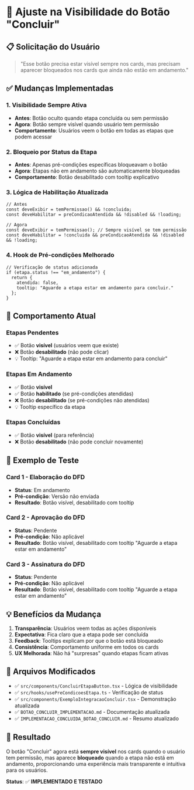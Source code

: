# 🔄 Ajuste na Visibilidade do Botão "Concluir"

## 📋 Solicitação do Usuário

> "Esse botão precisa estar visível sempre nos cards, mas precisam aparecer bloqueados nos cards que ainda não estão em andamento."

## ✅ Mudanças Implementadas

### 1. **Visibilidade Sempre Ativa**
- **Antes**: Botão oculto quando etapa concluída ou sem permissão
- **Agora**: Botão sempre visível quando usuário tem permissão
- **Comportamento**: Usuários veem o botão em todas as etapas que podem acessar

### 2. **Bloqueio por Status da Etapa**
- **Antes**: Apenas pré-condições específicas bloqueavam o botão
- **Agora**: Etapas não em andamento são automaticamente bloqueadas
- **Comportamento**: Botão desabilitado com tooltip explicativo

### 3. **Lógica de Habilitação Atualizada**
```tsx
// Antes
const deveExibir = temPermissao() && !concluida;
const deveHabilitar = preCondicaoAtendida && !disabled && !loading;

// Agora
const deveExibir = temPermissao(); // Sempre visível se tem permissão
const deveHabilitar = !concluida && preCondicaoAtendida && !disabled && !loading;
```

### 4. **Hook de Pré-condições Melhorado**
```tsx
// Verificação de status adicionada
if (etapa.status !== "em_andamento") {
  return {
    atendida: false,
    tooltip: "Aguarde a etapa estar em andamento para concluir."
  };
}
```

## 🎯 Comportamento Atual

### Etapas **Pendentes**
- ✅ Botão **visível** (usuários veem que existe)
- ❌ Botão **desabilitado** (não pode clicar)
- 💡 Tooltip: "Aguarde a etapa estar em andamento para concluir"

### Etapas **Em Andamento**
- ✅ Botão **visível**
- ✅ Botão **habilitado** (se pré-condições atendidas)
- ❌ Botão **desabilitado** (se pré-condições não atendidas)
- 💡 Tooltip específico da etapa

### Etapas **Concluídas**
- ✅ Botão **visível** (para referência)
- ❌ Botão **desabilitado** (não pode concluir novamente)

## 🧪 Exemplo de Teste

### Card 1 - Elaboração do DFD
- **Status**: Em andamento
- **Pré-condição**: Versão não enviada
- **Resultado**: Botão visível, desabilitado com tooltip

### Card 2 - Aprovação do DFD  
- **Status**: Pendente
- **Pré-condição**: Não aplicável
- **Resultado**: Botão visível, desabilitado com tooltip "Aguarde a etapa estar em andamento"

### Card 3 - Assinatura do DFD
- **Status**: Pendente
- **Pré-condição**: Não aplicável
- **Resultado**: Botão visível, desabilitado com tooltip "Aguarde a etapa estar em andamento"

## 💡 Benefícios da Mudança

1. **Transparência**: Usuários veem todas as ações disponíveis
2. **Expectativa**: Fica claro que a etapa pode ser concluída
3. **Feedback**: Tooltips explicam por que o botão está bloqueado
4. **Consistência**: Comportamento uniforme em todos os cards
5. **UX Melhorada**: Não há "surpresas" quando etapas ficam ativas

## 🔧 Arquivos Modificados

- ✅ `src/components/ConcluirEtapaButton.tsx` - Lógica de visibilidade
- ✅ `src/hooks/usePreCondicoesEtapa.ts` - Verificação de status
- ✅ `src/components/ExemploIntegracaoConcluir.tsx` - Demonstração atualizada
- ✅ `BOTAO_CONCLUIR_IMPLEMENTACAO.md` - Documentação atualizada
- ✅ `IMPLEMENTACAO_CONCLUIDA_BOTAO_CONCLUIR.md` - Resumo atualizado

## 🎉 Resultado

O botão "Concluir" agora está **sempre visível** nos cards quando o usuário tem permissão, mas aparece **bloqueado** quando a etapa não está em andamento, proporcionando uma experiência mais transparente e intuitiva para os usuários.

**Status**: ✅ **IMPLEMENTADO E TESTADO**
